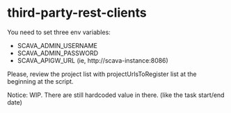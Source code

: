 # third-party-rest-clients


You need to set three env variables:
- SCAVA_ADMIN_USERNAME
- SCAVA_ADMIN_PASSWORD
- SCAVA_APIGW_URL (ie, http://scava-instance:8086)

Please, review the project list with projectUrlsToRegister list at the beginning at the script.

Notice: WIP. There are still hardcoded value in there. (like the task start/end date)
